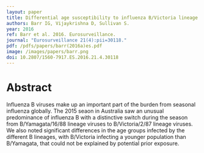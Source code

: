 ```yaml
---
layout: paper
title: Differential age susceptibility to influenza B/Victoria lineage viruses in the 2015 Australian influenza season
authors: Barr IG, Vijaykrishna D, Sullivan S.  
year: 2016
ref: Barr et al. 2016. Eurosurveillance.
journal: "Eurosurveillance 21(4):pii=30118."
pdf: /pdfs/papers/barr(2016a)es.pdf
image: /images/papers/barr.png
doi: 10.2807/1560-7917.ES.2016.21.4.30118
---
```


# Abstract

Influenza B viruses make up an important part of the burden from seasonal influenza globally. The 2015 seaon in Australia saw an unusual predominance of influenza B with a distinctive switch during the season from B/Yamagata/16/88 lineage viruses to B/Victoria/2/87 lineage viruses. We also noted significant differences in the age groups infected by the different B lineages, with B/Victoria infecting a younger population than B/Yamagata, that could not be explained by potential prior exposure.
